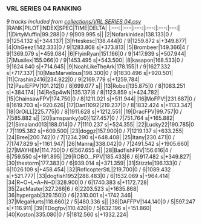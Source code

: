 ### VRL SERIES 04 RANKING
*9 tracks included from [collections/VRL SERIES 04.csv](/collections/VRL%20SERIES%2004.csv)*
|RANK|PILOT|INDEX|SPEC|TIME|DELTA|
|:---:|:---|:---:|:---:|:---:|---:|
|1|DirtyMuffin|99.288|0 / 9|909.995 s||
|2|Nofarkinidea|138.133|0 / 9|1254.132 s|+344.137|
|3|frteskesc|138.444|0 / 9|1259.872 s|+349.877|
|4|OhGeez!|142.333|0 / 9|1283.808 s|+373.813|
|5|Brombeer|149.366|4 / 9|1369.079 s|+459.084|
|6|FlyinRyan|151.166|0 / 9|1417.939 s|+507.944|
|7|Musilex|155.066|0 / 9|1453.495 s|+543.500|
|8|kasapon|168.533|0 / 9|1624.640 s|+714.645|
|9|NoahLikeTheArk|178.155|1 / 9|1627.332 s|+717.337|
|10|MaxMarvelous|198.300|0 / 9|1830.496 s|+920.501|
|11|Crashin2416|234.922|0 / 9|2169.779 s|+1259.784|
|12|PaulEFPV|101.212|0 / 8|699.077 s||
|13|Robot|135.875|0 / 8|1083.251 s|+384.174|
|14|ReSp4wN|135.137|8 / 8|1123.859 s|+424.782|
|15|ChainsawFPV|174.750|0 / 8|1211.021 s|+511.944|
|16|MoFPV!|231.687|0 / 8|1619.703 s|+920.626|
|17|Dan11092|219.237|0 / 8|1832.424 s|+1133.347|
|18|GrOiLL|225.775|0 / 8|1911.628 s|+1212.551|
|19|DracFPV|99.757|0 / 7|585.882 s||
|20|iamspanky{o0}|127.457|0 / 7|751.764 s|+165.882|
|21|Simaland013|188.014|0 / 7|1110.237 s|+524.355|
|22|Lucky22|190.785|0 / 7|1195.382 s|+609.500|
|23|doggz|157.900|0 / 7|1219.137 s|+633.255|
|24|Bree|200.742|0 / 7|1234.290 s|+648.408|
|25|Itany|230.471|0 / 7|1747.829 s|+1161.947|
|26|Manraj|338.042|0 / 7|2491.542 s|+1905.660|
|27|MAYHEM|114.750|0 / 6|567.655 s||
|28|BadfishFPV|156.616|4 / 6|759.550 s|+191.895|
|29|ROBO__FPV|185.433|6 / 6|917.482 s|+349.827|
|30|thestorm|177.383|0 / 6|939.014 s|+371.359|
|31|Stizzle|196.133|0 / 6|1026.109 s|+458.454|
|32|RoflcopterStL|219.700|0 / 6|1089.432 s|+521.777|
|33|dogfish1952|288.483|0 / 6|1532.069 s|+964.414|
|34|R~O~L~A~N~D|328.900|0 / 6|1740.383 s|+1172.728|
|35|ZacMaster|327.266|6 / 6|2203.523 s|+1635.868|
|36|hypergab|329.150|0 / 6|2310.001 s|+1742.346|
|37|MegaHurts|118.660|2 / 5|480.336 s||
|38|DAFFPV|144.140|0 / 5|597.247 s|+116.911|
|39|TDogfpv|110.420|0 / 5|632.196 s|+151.860|
|40|Koston|335.080|0 / 5|1812.560 s|+1332.224|
